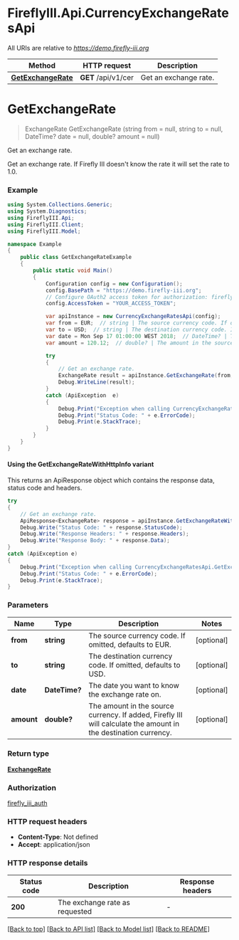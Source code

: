 # FireflyIII.Api.CurrencyExchangeRatesApi

All URIs are relative to *https://demo.firefly-iii.org*

| Method | HTTP request | Description |
|--------|--------------|-------------|
| [**GetExchangeRate**](CurrencyExchangeRatesApi.md#getexchangerate) | **GET** /api/v1/cer | Get an exchange rate. |

<a id="getexchangerate"></a>
# **GetExchangeRate**
> ExchangeRate GetExchangeRate (string from = null, string to = null, DateTime? date = null, double? amount = null)

Get an exchange rate.

Get an exchange rate. If Firefly III doesn't know the rate it will set the rate to 1.0.

### Example
```csharp
using System.Collections.Generic;
using System.Diagnostics;
using FireflyIII.Api;
using FireflyIII.Client;
using FireflyIII.Model;

namespace Example
{
    public class GetExchangeRateExample
    {
        public static void Main()
        {
            Configuration config = new Configuration();
            config.BasePath = "https://demo.firefly-iii.org";
            // Configure OAuth2 access token for authorization: firefly_iii_auth
            config.AccessToken = "YOUR_ACCESS_TOKEN";

            var apiInstance = new CurrencyExchangeRatesApi(config);
            var from = EUR;  // string | The source currency code. If omitted, defaults to EUR. (optional) 
            var to = USD;  // string | The destination currency code. If omitted, defaults to USD. (optional) 
            var date = Mon Sep 17 01:00:00 WEST 2018;  // DateTime? | The date you want to know the exchange rate on. (optional) 
            var amount = 120.12;  // double? | The amount in the source currency. If added, Firefly III will calculate the amount in the destination currency. (optional) 

            try
            {
                // Get an exchange rate.
                ExchangeRate result = apiInstance.GetExchangeRate(from, to, date, amount);
                Debug.WriteLine(result);
            }
            catch (ApiException  e)
            {
                Debug.Print("Exception when calling CurrencyExchangeRatesApi.GetExchangeRate: " + e.Message);
                Debug.Print("Status Code: " + e.ErrorCode);
                Debug.Print(e.StackTrace);
            }
        }
    }
}
```

#### Using the GetExchangeRateWithHttpInfo variant
This returns an ApiResponse object which contains the response data, status code and headers.

```csharp
try
{
    // Get an exchange rate.
    ApiResponse<ExchangeRate> response = apiInstance.GetExchangeRateWithHttpInfo(from, to, date, amount);
    Debug.Write("Status Code: " + response.StatusCode);
    Debug.Write("Response Headers: " + response.Headers);
    Debug.Write("Response Body: " + response.Data);
}
catch (ApiException e)
{
    Debug.Print("Exception when calling CurrencyExchangeRatesApi.GetExchangeRateWithHttpInfo: " + e.Message);
    Debug.Print("Status Code: " + e.ErrorCode);
    Debug.Print(e.StackTrace);
}
```

### Parameters

| Name | Type | Description | Notes |
|------|------|-------------|-------|
| **from** | **string** | The source currency code. If omitted, defaults to EUR. | [optional]  |
| **to** | **string** | The destination currency code. If omitted, defaults to USD. | [optional]  |
| **date** | **DateTime?** | The date you want to know the exchange rate on. | [optional]  |
| **amount** | **double?** | The amount in the source currency. If added, Firefly III will calculate the amount in the destination currency. | [optional]  |

### Return type

[**ExchangeRate**](ExchangeRate.md)

### Authorization

[firefly_iii_auth](../README.md#firefly_iii_auth)

### HTTP request headers

 - **Content-Type**: Not defined
 - **Accept**: application/json


### HTTP response details
| Status code | Description | Response headers |
|-------------|-------------|------------------|
| **200** | The exchange rate as requested |  -  |

[[Back to top]](#) [[Back to API list]](../README.md#documentation-for-api-endpoints) [[Back to Model list]](../README.md#documentation-for-models) [[Back to README]](../README.md)

